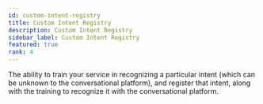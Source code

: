 ```yaml
---
id: custom-intent-registry
title: Custom Intent Registry
description: Custom Intent Registry
sidebar_label: Custom Intent Registry
featured: true
rank: 4
---
```

 
The ability to train your service in recognizing a particular intent (which can be unknown to the conversational platform), and register that intent, along with the training to recognize it with the conversational platform.